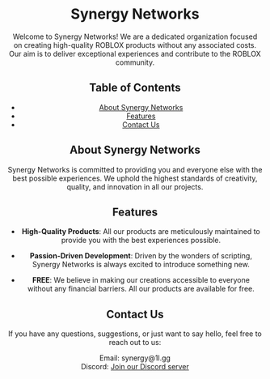 <div align="center">
  <h1>Synergy Networks</h1>
  <p>Welcome to Synergy Networks! We are a dedicated organization focused on creating high-quality ROBLOX products without any associated costs. Our aim is to deliver exceptional experiences and contribute to the ROBLOX community.</p>

  ## Table of Contents

  - [About Synergy Networks](#about-synergy-networks)
  - [Features](#features)
  - [Contact Us](#contact-us)

  ## About Synergy Networks

  <p>Synergy Networks is committed to providing you and everyone else with the best possible experiences. We uphold the highest standards of creativity, quality, and innovation in all our projects.</p>

  ## Features

  - <strong>High-Quality Products</strong>: All our products are meticulously maintained to provide you with the best experiences possible.

  - <strong>Passion-Driven Development</strong>: Driven by the wonders of scripting, Synergy Networks is always excited to introduce something new.

  - <strong>FREE</strong>: We believe in making our creations accessible to everyone without any financial barriers. All our products are available for free.

  ## Contact Us

  <p>If you have any questions, suggestions, or just want to say hello, feel free to reach out to us:</p>

  <p>
    Email: synergy@1l.gg<br>
    Discord: <a href="https://discord.gg/yGhNCtQqK2">Join our Discord server</a>
  </p>
</div>

